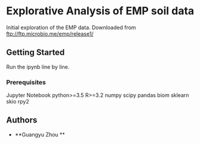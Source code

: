 # Explorative Analysis of EMP soil data
Initial exploration of the EMP data. Downloaded from ftp://ftp.microbio.me/emp/release1/

## Getting Started

Run the ipynb line by line. 

### Prerequisites

Jupyter Notebook
python>=3.5
R>=3.2
numpy
scipy
pandas
biom
sklearn
skio
rpy2

## Authors

* **Guangyu Zhou ** 

